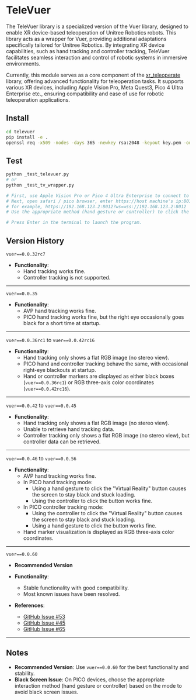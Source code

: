 # TeleVuer

The TeleVuer library is a specialized version of the Vuer library, designed to enable XR device-based teleoperation of Unitree Robotics robots. This library acts as a wrapper for Vuer, providing additional adaptations specifically tailored for Unitree Robotics. By integrating XR device capabilities, such as hand tracking and controller tracking, TeleVuer facilitates seamless interaction and control of robotic systems in immersive environments.

Currently, this module serves as a core component of the [xr_teleoperate](https://github.com/unitreerobotics/xr_teleoperate) library, offering advanced functionality for teleoperation tasks. It supports various XR devices, including Apple Vision Pro, Meta Quest3, Pico 4 Ultra Enterprise etc., ensuring compatibility and ease of use for robotic teleoperation applications.

## Install

```bash
cd televuer
pip install -e .
openssl req -x509 -nodes -days 365 -newkey rsa:2048 -keyout key.pem -out cert.pem
```

## Test

```bash
python _test_televuer.py 
# or 
python _test_tv_wrapper.py

# First, use Apple Vision Pro or Pico 4 Ultra Enterprise to connect to the same Wi-Fi network as your computer.
# Next, open safari / pico browser, enter https://host machine's ip:8012/?ws=wss://host machine's ip:8012
# for example, https://192.168.123.2:8012?ws=wss://192.168.123.2:8012
# Use the appropriate method (hand gesture or controller) to click the "Virtual Reality" button in the bottom-left corner of the screen.

# Press Enter in the terminal to launch the program.
```

## Version History

`vuer==0.0.32rc7`

- **Functionality**:
  - Hand tracking works fine.
  - Controller tracking is not supported.

---

`vuer==0.0.35`

- **Functionality**:
  - AVP hand tracking works fine.
  - PICO hand tracking works fine, but the right eye occasionally goes black for a short time at startup.

---

`vuer==0.0.36rc1` to `vuer==0.0.42rc16`

- **Functionality**:
  - Hand tracking only shows a flat RGB image (no stereo view).
  - PICO hand and controller tracking behave the same, with occasional right-eye blackouts at startup.
  - Hand or controller markers are displayed as either black boxes (`vuer==0.0.36rc1`) or RGB three-axis color coordinates (`vuer==0.0.42rc16`).

---

`vuer==0.0.42` to `vuer==0.0.45`

- **Functionality**:
  - Hand tracking only shows a flat RGB image (no stereo view).
  - Unable to retrieve hand tracking data.
  - Controller tracking only shows a flat RGB image (no stereo view), but controller data can be retrieved.

---

`vuer==0.0.46` to `vuer==0.0.56`

- **Functionality**:
  - AVP hand tracking works fine.
  - In PICO hand tracking mode:
    - Using a hand gesture to click the "Virtual Reality" button causes the screen to stay black and stuck loading.
    - Using the controller to click the button works fine.
  - In PICO controller tracking mode:
    - Using the controller to click the "Virtual Reality" button causes the screen to stay black and stuck loading.
    - Using a hand gesture to click the button works fine.
  - Hand marker visualization is displayed as RGB three-axis color coordinates.

---

`vuer==0.0.60`
- **Recommended Version**

- **Functionality**:
  - Stable functionality with good compatibility.
  - Most known issues have been resolved.
- **References**:
  - [GitHub Issue #53](https://github.com/unitreerobotics/xr_teleoperate/issues/53)
  - [GitHub Issue #45](https://github.com/vuer-ai/vuer/issues/45)
  - [GitHub Issue #65](https://github.com/vuer-ai/vuer/issues/65)

---

## Notes
- **Recommended Version**: Use `vuer==0.0.60` for the best functionality and stability.
- **Black Screen Issue**: On PICO devices, choose the appropriate interaction method (hand gesture or controller) based on the mode to avoid black screen issues.